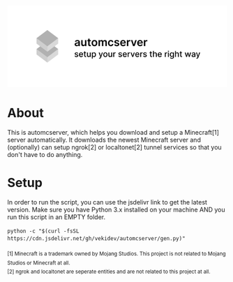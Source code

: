 ![banner.png](https://raw.githubusercontent.com/vekidev/automcserver/master/banner.png)


# About

This is automcserver, which helps you download and setup a Minecraft[1] server automatically. It downloads the newest Minecraft server and (optionally) can setup ngrok[2] or localtonet[2] tunnel services so that you don't have to do anything.

# Setup

In order to run the script, you can use the jsdelivr link to get the latest version. Make sure you have Python 3.x installed on your machine AND you run this script in an EMPTY folder.

`
python -c "$(curl -fsSL https://cdn.jsdelivr.net/gh/vekidev/automcserver/gen.py)"
`

<sub>[1] Minecraft is a trademark owned by Mojang Studios. This project is not related to Mojang Studios or Minecraft at all.  </sub>  
<sub>[2] ngrok and localtonet are seperate entities and are not related to this project at all.  </sub>
